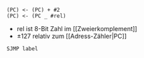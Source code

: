 ```rtl
(PC) <- (PC) + #2
(PC) <- (PC _ #rel)
```

- rel ist 8-Bit Zahl im [[Zweierkomplement]]
- $\pm 127$ relativ zum [[Adress-Zähler|PC]]

```asm
SJMP label
```